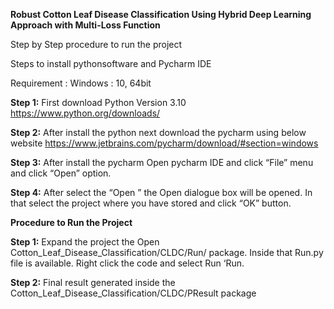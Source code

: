 **Robust Cotton Leaf Disease Classification Using Hybrid Deep Learning Approach with Multi-Loss Function**


Step by Step procedure to run the project

Steps to install pythonsoftware and Pycharm IDE

Requirement :
Windows : 10, 64bit

**Step 1:** First download Python Version 3.10
https://www.python.org/downloads/
 
**Step 2:** After install the python next download the pycharm using below website https://www.jetbrains.com/pycharm/download/#section=windows
 
**Step 3:** After install the pycharm Open pycharm IDE and click “File” menu and click “Open”  option.
 
**Step 4:** After select the “Open ” the Open  dialogue box will be opened. In that select the project where you have stored and click “OK” button.
 
**Procedure to Run the Project**

**Step 1:** Expand the project the Open Cotton_Leaf_Disease_Classification/CLDC/Run/  package. Inside that Run.py file is available. Right click the code and select Run ‘Run.

**Step 2:** Final result generated inside the Cotton_Leaf_Disease_Classification/CLDC/PResult package
